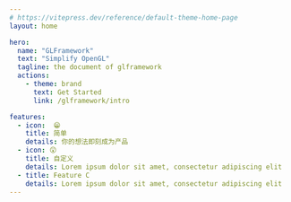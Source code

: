 ```yaml
---
# https://vitepress.dev/reference/default-theme-home-page
layout: home

hero:
  name: "GLFramework"
  text: "Simplify OpenGL"
  tagline: the document of glframework
  actions:
    - theme: brand
      text: Get Started
      link: /glframework/intro

features:
  - icon:  😁
    title: 简单
    details: 你的想法即刻成为产品
  - icon: 😲
    title: 自定义
    details: Lorem ipsum dolor sit amet, consectetur adipiscing elit
  - title: Feature C
    details: Lorem ipsum dolor sit amet, consectetur adipiscing elit
---
```


